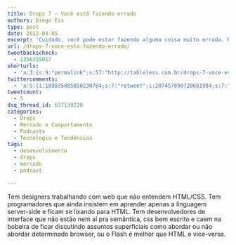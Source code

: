 ```yaml
---
title: Drops 7 – Você está fazendo errado
authors: Diego Eis
type: post
date: 2012-04-05
excerpt: 'Cuidado, você pode estar fazendo alguma coisa muito errada. Na verdade foi mais um desabafo. '
url: /drops-7-voce-esta-fazendo-errado/
tweetbackscheck:
  - 1356355017
shorturls:
  - 'a:3:{s:9:"permalink";s:57:"http://tableless.com.br/drops-7-voce-esta-fazendo-errado/";s:7:"tinyurl";s:26:"http://tinyurl.com/84rc7ck";s:4:"isgd";s:19:"http://is.gd/7BM7Ki";}'
twittercomments:
  - 'a:5:{i:189835085850230784;s:7:"retweet";i:207457890720681984;s:7:"retweet";i:207457392496091136;s:7:"retweet";i:207456786591137793;s:7:"retweet";i:223405467848818689;s:7:"retweet";}'
tweetcount:
  - 5
dsq_thread_id: 637139220
categories:
  - Drops
  - Mercado e Comportamento
  - Podcasts
  - Tecnologia e Tendências
tags:
  - desenvolvimento
  - drops
  - mercado
  - podcast

---
```

Tem designers trabalhando com web que não entendem HTML/CSS. Tem programadores que ainda insistem em aprender apenas a linguagem server-side e ficam se lixando para HTML. Tem desenvolvedores de interface que não estão nem aí pra semântica, css bem escrito e caem na bobeira de ficar discutindo assuntos superficiais como abordar ou não abordar determinado browser, ou o Flash é melhor que HTML e vice-versa.